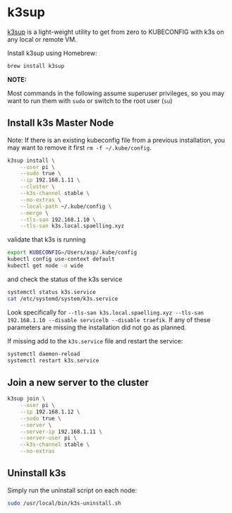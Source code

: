 # k3sup

[k3sup](https://github.com/alexellis/k3sup) is a light-weight utility to get from zero to KUBECONFIG with k3s on any local or remote VM.

Install k3sup using Homebrew:

```bash
brew install k3sup
```

**NOTE:**

Most commands in the following assume superuser privileges, so you may want to run them with `sudo` or switch to the root user (`su`)

## Install k3s Master Node

Note: If there is an existing kubeconfig file from a previous installation, you may want to remove it first `rm -f ~/.kube/config`.

```bash
k3sup install \
    --user pi \
    --sudo true \
    --ip 192.168.1.11 \
    --cluster \
    --k3s-channel stable \
    --no-extras \
    --local-path ~/.kube/config \
    --merge \
    --tls-san 192.168.1.10 \
    --tls-san k3s.local.spaelling.xyz
```

validate that k3s is running

```bash
export KUBECONFIG=/Users/asp/.kube/config
kubectl config use-context default
kubectl get node -o wide
```

and check the status of the k3s service

```bash
systemctl status k3s.service
cat /etc/systemd/system/k3s.service
```

Look specifically for `--tls-san k3s.local.spaelling.xyz --tls-san 192.168.1.10 --disable servicelb --disable traefik`. If any of these parameters are missing the installation did not go as planned.

If missing add to the `k3s.service` file and restart the service:

```bash
systemctl daemon-reload
systemctl restart k3s.service
```

## Join a new server to the cluster

```bash
k3sup join \
    --user pi \
    --ip 192.168.1.12 \
    --sudo true \
    --server \
    --server-ip 192.168.1.11 \
    --server-user pi \
    --k3s-channel stable \
    --no-extras
```

## Uninstall k3s

Simply run the uninstall script on each node:

```bash
sudo /usr/local/bin/k3s-uninstall.sh
```
